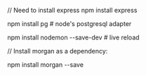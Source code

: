 // Need to install express
npm install express


npm install pg # node's postgresql adapter

npm install nodemon --save-dev # live reload

// Install morgan as a dependency:

npm install morgan --save